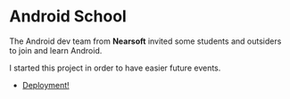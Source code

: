 # Android School

The Android dev team from **Nearsoft** invited some students and outsiders to join and learn Android.

I started this project in order to have easier future events.

- [Deployment!](docs/deployment.md)
